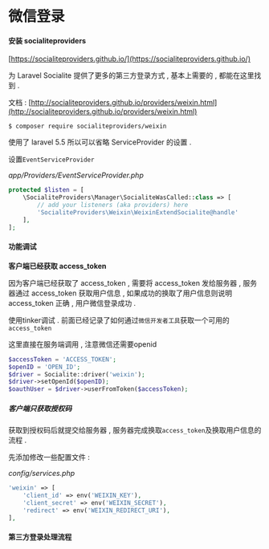 # 微信登录

#### 安装 socialiteproviders

[https://socialiteproviders.github.io/](https://socialiteproviders.github.io/)

为 Laravel Socialite 提供了更多的第三方登录方式 , 基本上需要的 , 都能在这里找到 .

文档 : [http://socialiteproviders.github.io/providers/weixin.html](http://socialiteproviders.github.io/providers/weixin.html)

```
$ composer require socialiteproviders/weixin
```

使用了 laravel 5.5 所以可以省略 ServiceProvider 的设置 .

设置`EventServiceProvider`

_app/Providers/EventServiceProvider.php_

```php
protected $listen = [
    \SocialiteProviders\Manager\SocialiteWasCalled::class => [
        // add your listeners (aka providers) here
        'SocialiteProviders\Weixin\WeixinExtendSocialite@handle'
    ],
];
```

#### 功能调试

**客户端已经获取 access\_token**

因为客户端已经获取了 access\_token , 需要将 access\_token 发给服务器 , 服务器通过 access\_token 获取用户信息 , 如果成功的换取了用户信息则说明 access\_token 正确 , 用户微信登录成功 .

使用tinker调试 . 前面已经记录了如何通过`微信开发者工具`获取一个可用的`access_token`

这里直接在服务端调用 , 注意微信还需要openid

```php
$accessToken = 'ACCESS_TOKEN';
$openID = 'OPEN_ID';
$driver = Socialite::driver('weixin');
$driver->setOpenId($openID);
$oauthUser = $driver->userFromToken($accessToken);
```

##### 客户端只获取授权码

获取到授权码后就提交给服务器 , 服务器完成换取`access_token`及换取用户信息的流程 . 

先添加修改一些配置文件 : 

_config/services.php_

```php
'weixin' => [
    'client_id' => env('WEIXIN_KEY'),
    'client_secret' => env('WEIXIN_SECRET'),
    'redirect' => env('WEIXIN_REDIRECT_URI'),  
],
```

#### 第三方登录处理流程



